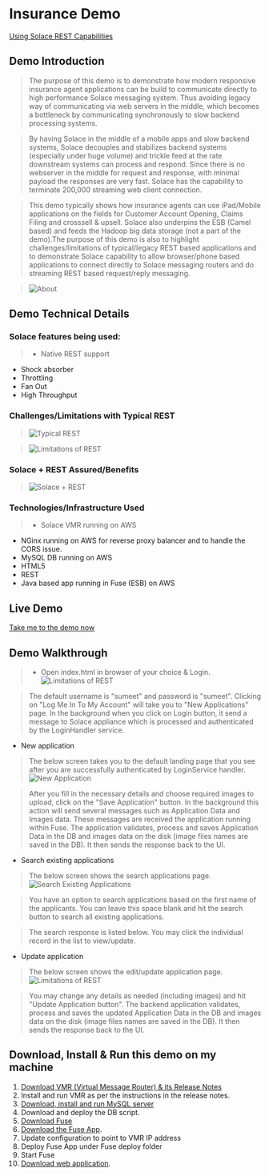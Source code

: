 # Insurance Demo
<a href="https://sftp.solacesystems.com/Portal_Docs/#page/REST_Messaging_Protocol_Guide/About_This_Document.html" target="_blank">Using Solace REST Capabilities</a>

## Demo Introduction
> The purpose of this demo is to demonstrate how modern responsive insurance agent applications can be build to communicate directly to high performance Solace messaging system. Thus avoiding legacy way of communicating via web servers in the middle, which becomes a bottleneck by communicating synchronously to slow backend processing systems.

>By having Solace in the middle of a mobile apps and slow backend systems, Solace decouples and stabilizes backend systems (especially under huge volume) and trickle feed at the rate downstream systems can process and respond. Since there is no webserver in the middle for request and response, with minimal payload the responses are very fast. Solace has the capability to terminate 200,000 streaming web client connection.

> This demo typically shows how insurance agents can use iPad/Mobile applications on the fields for Customer Account Opening, Claims Filing and crosssell & upsell. Solace also underpins the ESB (Camel based) and feeds the Hadoop big data storage (not a part of the demo).The purpose of this demo is also to highlight challenges/limitations of typical/legacy REST based applications and to demonstrate Solace capability to allow browser/phone based applications to connect directly to Solace messaging routers and do streaming REST based request/reply messaging.


> ![About](./about.jpg)



## Demo Technical Details
### Solace features being used:
>- Native REST support
- Shock absorber
- Throttling
- Fan Out
- High Throughput

### Challenges/Limitations with Typical REST
>![Typical REST](./typical_rest.png)

>![Limitations of REST](./limitations_rest.png)

### Solace + REST Assured/Benefits
>![Solace + REST](./solace+rest.png)

### Technologies/Infrastructure Used
>- Solace VMR running on AWS
- NGinx running on AWS for reverse proxy balancer and to handle the CORS issue.
- MySQL DB running on AWS
- HTML5
- REST
- Java based app running in Fuse (ESB) on AWS


## Live Demo
<a href="http://52.74.193.178/insurance" target="_blank">Take me to the demo now</a>

## Demo Walkthrough
>- Open index.html in browser of your choice & Login.  
![Limitations of REST](./login.png)

>The default username is "sumeet" and password is "sumeet". Clicking on "Log Me In To My Account" will take you to "New Applications" page. In the background when you click on Login button, it send a message to Solace appliance which is processed and authenticated by the LoginHandler service.

- New application  
>The below screen takes you to the default landing page that you see after you are successfully authenticated by LoginService handler.
>![New Application](./new_app_screen.png)

>After you fill in the necessary details and choose required images to upload, click on the "Save Application" button. In the background this action will send several messages such as Application Data and Images data. These messages are received the application running within Fuse. The application validates, process and saves Application Data in the DB and images data on the disk (image files names are saved in the DB). It then sends the response back to the UI.

- Search existing applications  
>The below screen shows the search applications page.
>![Search Existing Applications](./search_apps.png)

>You have an option to search applications based on the first name of the applicants. You can leave this space blank and hit the search button to search all existing applications.

>The search response is listed below. You may click the individual record in the list to view/update.

- Update application  
>The below screen shows the edit/update application page.
> ![Limitations of REST](./update_app_screen.png)

>You may change any details as needed (including images) and hit "Update Application button". The backend application validates, process and saves the updated Application Data in the DB and images data on the disk (image files names are saved in the DB). It then sends the response back to the UI.

## Download, Install & Run this demo on my machine
1. <a href="http://dev.solacesystems.com/downloads/" target="_blank">Download VMR (Virtual Message Router) & its Release Notes</a>
2. Install and run VMR as per the instructions in the release notes.
3. <a href="http://dev.mysql.com/downloads/mysql/" target="_blank">Download, install and run MySQL server</a>
4. Download and deploy the DB script.
5. <a href="http://www.jboss.org/products/fuse/download/" target="_blank">Download Fuse</a>
6. [Download the Fuse App](#).
7. Update configuration to point to VMR IP address
8. Deploy Fuse App under Fuse deploy folder
9. Start Fuse
10. [Download web application](#).
